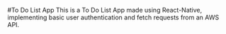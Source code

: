 #To Do List App
This is a To Do List App made using React-Native, implementing basic user authentication and fetch requests from an AWS API.